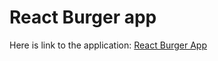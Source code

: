 # React Burger app

Here is link to the application: [React Burger App](https://alkremn.github.io/react-burger/)
